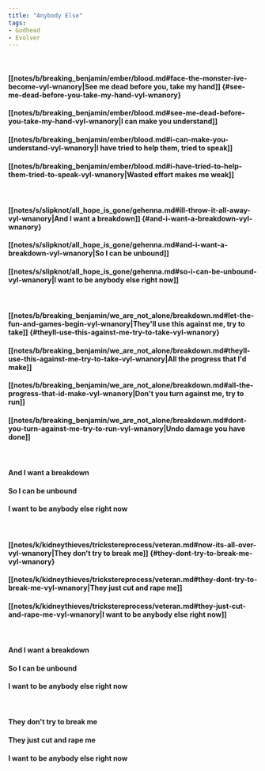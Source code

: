 ```yaml
---
title: "Anybody Else"
tags:
- Godhead
- Evolver
---
```

&nbsp;
#### [[notes/b/breaking_benjamin/ember/blood.md#face-the-monster-ive-become-vyl-wnanory|See me dead before you, take my hand]] {#see-me-dead-before-you-take-my-hand-vyl-wnanory}
#### [[notes/b/breaking_benjamin/ember/blood.md#see-me-dead-before-you-take-my-hand-vyl-wnanory|I can make you understand]]
#### [[notes/b/breaking_benjamin/ember/blood.md#i-can-make-you-understand-vyl-wnanory|I have tried to help them, tried to speak]]
#### [[notes/b/breaking_benjamin/ember/blood.md#i-have-tried-to-help-them-tried-to-speak-vyl-wnanory|Wasted effort makes me weak]]
&nbsp;
#### [[notes/s/slipknot/all_hope_is_gone/gehenna.md#ill-throw-it-all-away-vyl-wnanory|And I want a breakdown]] {#and-i-want-a-breakdown-vyl-wnanory}
#### [[notes/s/slipknot/all_hope_is_gone/gehenna.md#and-i-want-a-breakdown-vyl-wnanory|So I can be unbound]]
#### [[notes/s/slipknot/all_hope_is_gone/gehenna.md#so-i-can-be-unbound-vyl-wnanory|I want to be anybody else right now]]
&nbsp;
#### [[notes/b/breaking_benjamin/we_are_not_alone/breakdown.md#let-the-fun-and-games-begin-vyl-wnanory|They'll use this against me, try to take]] {#theyll-use-this-against-me-try-to-take-vyl-wnanory}
#### [[notes/b/breaking_benjamin/we_are_not_alone/breakdown.md#theyll-use-this-against-me-try-to-take-vyl-wnanory|All the progress that I'd make]]
#### [[notes/b/breaking_benjamin/we_are_not_alone/breakdown.md#all-the-progress-that-id-make-vyl-wnanory|Don't you turn against me, try to run]]
#### [[notes/b/breaking_benjamin/we_are_not_alone/breakdown.md#dont-you-turn-against-me-try-to-run-vyl-wnanory|Undo damage you have done]]
&nbsp;
#### And I want a breakdown
#### So I can be unbound
#### I want to be anybody else right now
&nbsp;
#### [[notes/k/kidneythieves/trickstereprocess/veteran.md#now-its-all-over-vyl-wnanory|They don't try to break me]] {#they-dont-try-to-break-me-vyl-wnanory}
#### [[notes/k/kidneythieves/trickstereprocess/veteran.md#they-dont-try-to-break-me-vyl-wnanory|They just cut and rape me]]
#### [[notes/k/kidneythieves/trickstereprocess/veteran.md#they-just-cut-and-rape-me-vyl-wnanory|I want to be anybody else right now]]
&nbsp;
#### And I want a breakdown
#### So I can be unbound
#### I want to be anybody else right now
&nbsp;
#### They don't try to break me
#### They just cut and rape me
#### I want to be anybody else right now
